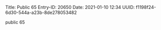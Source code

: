 Title: Public 65
Entry-ID: 20650
Date: 2021-01-10 12:34
UUID: f1198f24-6d30-544a-a23b-8de278053482

public 65
